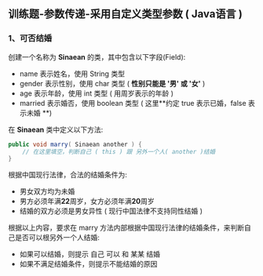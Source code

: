 ## 训练题-参数传递-采用自定义类型参数 ( Java语言 )


### 1、可否结婚

创建一个名称为 **Sinaean** 的类，其中包含以下字段(Field):

- name 表示姓名，使用 String 类型
- gender 表示性别，使用 char 类型 ( **性别只能是 '男' 或 '女'** )
- age 表示年龄，使用 int 类型 ( 用周岁表示的年龄 )
- married 表示婚否，使用 boolean 类型 ( 这里**约定 true 表示已婚，false
  表示未婚 **)

在 **Sinaean** 类中定义以下方法:

```java
public void marry( Sinaean another ) {
    // 在这里填空，判断自己 ( this ) 跟 另外一个人( another )结婚
}
```

根据中国现行法律，合法的结婚条件为:

- 男女双方均为未婚
- 男方必须年满**22**周岁，女方必须年满**20**周岁
- 结婚的双方必须是男女异性 ( 现行中国法律不支持同性结婚 )

根据以上内容，要求在 marry
方法内部根据中国现行法律的结婚条件，来判断自己是否可以根另外一个人结婚:

- 如果可以结婚，则提示 自己 可以 和 某某 结婚
- 如果不满足结婚条件，则提示不能结婚的原因


